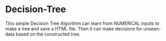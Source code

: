 # Decision-Tree
This simple Decision Tree Algorithm can learn from NUMERICAL inputs to make a tree and save a HTML file. Then it can make decisions for unseen-data based on the constructed tree.
